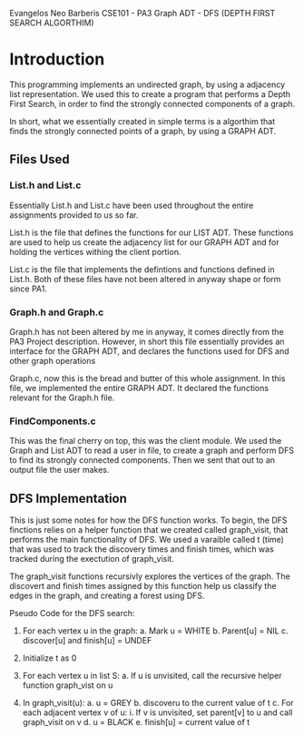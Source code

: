 Evangelos Neo Barberis
CSE101 - PA3
Graph ADT - DFS (DEPTH FIRST SEARCH ALGORTHIM)

# Introduction
This programming implements an undirected graph, by using a adjacency list representation. We used this to create a program that performs a Depth First Search, in order to find the strongly connected components of a graph.

In short, what we essentially created in simple terms is a algorthim that finds the strongly connected points of a graph, by using a GRAPH ADT.

## Files Used

### List.h and List.c
Essentially List.h and List.c have been used throughout the entire assignments provided to us so far. 

List.h is the file that defines the functions for our LIST ADT. These functions are used to help us create the adjacency list for our GRAPH ADT and for holding the vertices withing the client portion.

List.c is the file that implements the defintions and functions defined in List.h. Both of these files have not been altered in anyway shape or form since PA1. 

### Graph.h and Graph.c
Graph.h has not been altered by me in anyway, it comes directly from the PA3 Project description. However, in short this file essentially provides an interface for the GRAPH ADT, and declares the functions used for DFS and other graph operations

Graph.c, now this is the bread and butter of this whole assignment. In this file, we implemented the entire GRAPH ADT. It declared the functions relevant for the Graph.h file.

### FindComponents.c 
This was the final cherry on top, this was the client module. We used the Graph and List ADT to read a user in file, to create a graph and perform DFS to find its strongly connected components. Then we sent that out to an output file the user makes.

## DFS Implementation
This is just some notes for how the DFS function works. To begin, the DFS finctions relies on a helper function that we created called graph_visit, that performs the main functionality of DFS. We used a varaible called t (time) that was used to track the discovery times and finish times, which was tracked during the exectution of graph_visit. 

The graph_visit functions recursivly explores the vertices of the graph. The discovert and finish times assigned by this function help us classify the edges in the graph, and creating a forest using DFS.

Pseudo Code for the DFS search:
1. For each vertex u in the graph:
    a. Mark u = WHITE
    b. Parent[u] = NIL
    c. discover[u] and finish[u] = UNDEF

2. Initialize t as 0
3. For each vertex u in list S:
    a. If u is unvisited, call the recursive helper function         graph_vist on u
4. In graph_visit(u):
    a. u = GREY
    b. discoveru to the current value of t
    c. For each adjacent vertex v of u:
        i. If v is unvisited, set parent[v] to u and call graph_visit on v
    d. u = BLACK
    e. finish[u] = current value of t

